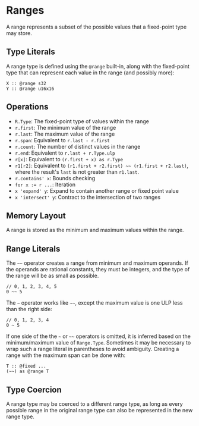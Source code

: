 # Ranges
A range represents a subset of the possible values that a fixed-point type may store.

## Type Literals
A range type is defined using the `@range` built-in, along with the fixed-point type that can represent each value in the range (and possibly more):
```
X :: @range s32
Y :: @range u16x16
```

## Operations
* `R.Type`: The fixed-point type of values within the range
* `r.first`: The minimum value of the range
* `r.last`: The maximum value of the range
* `r.span`: Equivalent to `r.last - r.first`
* `r.count`: The number of distinct values in the range
* `r.end`: Equivalent to `r.last + r.Type.ulp`
* `r[x]`: Equivalent to `(r.first + x) as r.Type`
* `r1[r2]`: Equivalent to `(r1.first + r2.first) ~~ (r1.first + r2.last)`, where the result's `last` is not greater than `r1.last`.
* `r.contains' x`: Bounds checking
* `for x := r ...`: Iteration
* `x 'expand' y`: Expand to contain another range or fixed point value
* `x 'intersect' y`: Contract to the intersection of two ranges

## Memory Layout
A range is stored as the minimum and maximum values within the range.

## Range Literals
The `~~` operator creates a range from minimum and maximum operands.  If the operands are rational constants, they must be integers, and the type of the range will be as small as possible.
```
// 0, 1, 2, 3, 4, 5
0 ~~ 5
```

The `~` operator works like `~~`, except the maximum value is one ULP less than the right side:
```
// 0, 1, 2, 3, 4
0 ~ 5
```

If one side of the the `~` or `~~` operators is omitted, it is inferred based on the minimum/maximum value of `Range.Type`.  Sometimes it may be necessary to wrap such a range literal in parentheses to avoid ambiguity.  Creating a range with the maximum span can be done with:
```
T :: @fixed ...
(~~) as @range T
```

## Type Coercion
A range type may be coerced to a different range type, as long as every possible range in the original range type can also be represented in the new range type.
